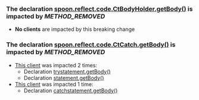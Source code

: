 
### The declaration [spoon.reflect.code.CtBodyHolder.getBody()](https://github.com/spoon/spoon/blob/main//src/main/CtBodyHolder.java) is impacted by _METHOD_REMOVED_
- **No clients** are impacted by this breaking change
### The declaration [spoon.reflect.code.CtCatch.getBody()](https://github.com/spoon/spoon/blob/main//src/main/CtCatch.java) is impacted by _METHOD_REMOVED_
- [This client](https://github.com/ImMeta/testRepo) was impacted 2 times:
    - Declaration [trystatement.getBody()](https://github.com/ImMeta/testRepo/src/main.java)
    - Declaration [statement.getBody()](https://github.com/ImMeta/testRepo/src/index.java)
- [This client](https://github.com/ImUser/OtherRepo) was impacted 1 time:
    - Declaration [catchstatement.getBody()](https://github.com/ImUser/OtherRepo/src/index.java)